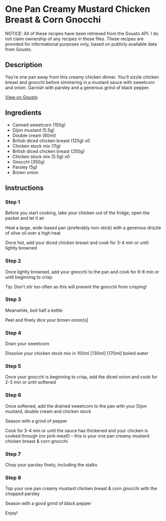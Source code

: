 # One Pan Creamy Mustard Chicken Breast & Corn Gnocchi

NOTICE: All of these recipes have been retrieved from the Gousto API. I do not claim ownership of any recipes in these files. These recipes are provided for informational purposes only, based on publicly available data from Gousto.

## Description

You’re one pan away from this creamy chicken dinner. You’ll sizzle chicken breast and gnocchi before simmering in a mustard sauce with sweetcorn and onion. Garnish with parsley and a generous grind of black pepper.

[View on Gousto](https://www.gousto.co.uk/recipes/cookbook/one-pan-creamy-mustard-chicken-breast-corn-gnocchi)

## Ingredients

- Canned sweetcorn (150g)
- Dijon mustard (5.5g)
- Double cream (80ml)
- British diced chicken breast (125g) x0
- Chicken stock mix (11g)
- British diced chicken breast (250g)
- Chicken stock mix (5.5g) x0
- Gnocchi (350g)
- Parsley (5g)
- Brown onion

## Instructions


### Step 1

Before you start cooking, take your chicken out of the fridge, open the packet and let it air

Heat a large, wide-based pan (preferably non-stick) with a generous drizzle of olive oil over a high heat

Once hot, add your diced chicken breast and cook for 3-4 min or until lightly browned


### Step 2

Once lightly browned, add your gnocchi to the pan and cook for 6-8 min or until beginning to crisp

Tip: Don’t stir too often as this will prevent the gnocchi from crisping!


### Step 3

Meanwhile, boil half a kettle

Peel and finely dice your brown onion[s]


### Step 4

Drain your sweetcorn

Dissolve your chicken stock mix in 100ml<span class="text-purple"> [130ml]</span> <span class="text-danger">[170ml] </span>boiled water


### Step 5

Once your gnocchi is beginning to crisp, add the diced onion and cook for 2-3 min or until softened


### Step 6

Once softened, add the drained sweetcorn to the pan with your Dijon mustard, double cream and chicken stock

Season with a grind of pepper

Cook for 3-4 min or until the sauce has thickened and your chicken is cooked through (no pink meat!) – this is your one pan creamy mustard chicken breast & corn gnocchi


### Step 7

Chop your parsley finely, including the stalks

### Step 8

Top your one pan creamy mustard chicken breast & corn gnocchi with the chopped parsley

Season with a good grind of black pepper

Enjoy!

